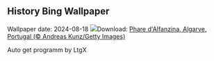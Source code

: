 ## History Bing Wallpaper
Wallpaper date: 2024-08-18
![](https://www.bing.com/th?id=OHR.AlfanzinaLighthouse_FR-CA6758531395_UHD.jpg&w=1000)Download: [Phare d'Alfanzina, Algarve, Portugal (© Andreas Kunz/Getty Images)](https://www.bing.com/th?id=OHR.AlfanzinaLighthouse_FR-CA6758531395_UHD.jpg)

Auto get programm by LtgX
